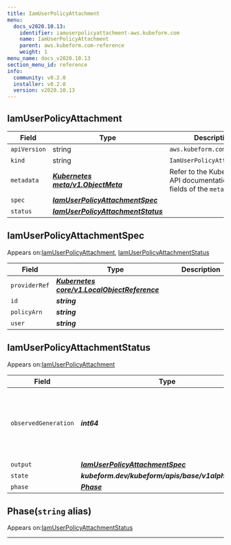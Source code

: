 ```yaml
---
title: IamUserPolicyAttachment
menu:
  docs_v2020.10.13:
    identifier: iamuserpolicyattachment-aws.kubeform.com
    name: IamUserPolicyAttachment
    parent: aws.kubeform.com-reference
    weight: 1
menu_name: docs_v2020.10.13
section_menu_id: reference
info:
  community: v0.2.0
  installer: v0.2.0
  version: v2020.10.13
---
```


## IamUserPolicyAttachment
| Field | Type | Description |
| ------ | ----- | ----------- |
| `apiVersion` | string | `aws.kubeform.com/v1alpha1` |
|    `kind` | string | `IamUserPolicyAttachment` |
| `metadata` | ***[Kubernetes meta/v1.ObjectMeta](https://kubernetes.io/docs/reference/generated/kubernetes-api/v1.13/#objectmeta-v1-meta)***|Refer to the Kubernetes API documentation for the fields of the `metadata` field.|
| `spec` | ***[IamUserPolicyAttachmentSpec](#iamuserpolicyattachmentspec)***||
| `status` | ***[IamUserPolicyAttachmentStatus](#iamuserpolicyattachmentstatus)***||
## IamUserPolicyAttachmentSpec

Appears on:[IamUserPolicyAttachment](#iamuserpolicyattachment), [IamUserPolicyAttachmentStatus](#iamuserpolicyattachmentstatus)

| Field | Type | Description |
| ------ | ----- | ----------- |
| `providerRef` | ***[Kubernetes core/v1.LocalObjectReference](https://kubernetes.io/docs/reference/generated/kubernetes-api/v1.13/#localobjectreference-v1-core)***||
| `id` | ***string***||
| `policyArn` | ***string***||
| `user` | ***string***||
## IamUserPolicyAttachmentStatus

Appears on:[IamUserPolicyAttachment](#iamuserpolicyattachment)

| Field | Type | Description |
| ------ | ----- | ----------- |
| `observedGeneration` | ***int64***| ***(Optional)*** Resource generation, which is updated on mutation by the API Server.|
| `output` | ***[IamUserPolicyAttachmentSpec](#iamuserpolicyattachmentspec)***| ***(Optional)*** |
| `state` | ***kubeform.dev/kubeform/apis/base/v1alpha1.State***| ***(Optional)*** |
| `phase` | ***[Phase](#phase)***| ***(Optional)*** |
## Phase(`string` alias)

Appears on:[IamUserPolicyAttachmentStatus](#iamuserpolicyattachmentstatus)

---
